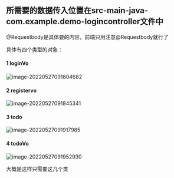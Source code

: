 ## 所需要的数据传入位置在src-main-java-com.example.demo-logincontroller文件中

@Requestbody是具体要的内容，前端只用注意@Requestbody就行了

具体有四个类型的对象：

#### 1 loginVo

#### 

![image-20220527091804682](C:\Users\Lenovo\AppData\Roaming\Typora\typora-user-images\image-20220527091804682.png)

#### 2 registervo

![image-20220527091845341](C:\Users\Lenovo\AppData\Roaming\Typora\typora-user-images\image-20220527091845341.png)

#### 3 todo

![image-20220527091917985](C:\Users\Lenovo\AppData\Roaming\Typora\typora-user-images\image-20220527091917985.png)

#### 4 todoVo

![image-20220527091952930](C:\Users\Lenovo\AppData\Roaming\Typora\typora-user-images\image-20220527091952930.png)

大概是这样只需要这几个类